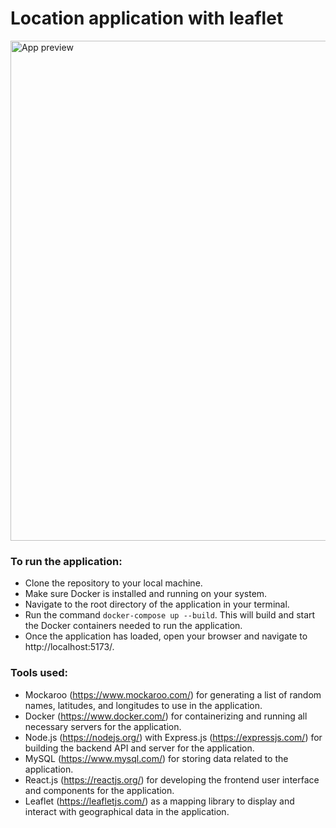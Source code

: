 # Location application with leaflet

<img src='https://upload.cc/i1/2023/03/28/5Hr41N.jpeg' alt='App preview' width='800px' />

### To run the application:

- Clone the repository to your local machine.
- Make sure Docker is installed and running on your system.
- Navigate to the root directory of the application in your terminal.
- Run the command `docker-compose up --build`. This will build and start the Docker containers needed to run the application.
- Once the application has loaded, open your browser and navigate to http://localhost:5173/.

### Tools used:

- Mockaroo (https://www.mockaroo.com/) for generating a list of random names, latitudes, and longitudes to use in the application.
- Docker (https://www.docker.com/) for containerizing and running all necessary servers for the application.
- Node.js (https://nodejs.org/) with Express.js (https://expressjs.com/) for building the backend API and server for the application.
- MySQL (https://www.mysql.com/) for storing data related to the application.
- React.js (https://reactjs.org/) for developing the frontend user interface and components for the application.
- Leaflet (https://leafletjs.com/) as a mapping library to display and interact with geographical data in the application.
